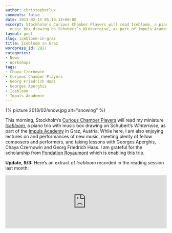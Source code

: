 ```yaml
---
author: christopherlux
comments: false
date: 2013-02-15 05:19:11+00:00
excerpt: Stockholm’s Curious Chamber Players will read Icebloom, a piano trio with
  music box drawing on Schubert’s Winterreise, as part of Impuls Academy, Graz, Austria.
layout: post
slug: icebloom-in-graz
title: Icebloom in Graz
wordpress_id: 2927
categories:
- News
- Workshops
tags:
- Chaya Czernowin
- Curious Chamber Players
- Georg Friedrich Haas
- Georges Aperghis
- Icebloom
- Impuls Akademie
---
```


{% picture 2013/02/snow.jpg alt="snowing" %}

This morning, Stockholm’s [Curious Chamber Players](http://www.curiouschamberplayers.com/) will read my miniature _[Icebloom](http://www.chrisswithinbank.net/2012/05/icebloom/)_, a piano trio with music box drawing on Schubert’s _Winterreise_, as part of the [Impuls Academy](http://www.impuls.cc/en/academy/) in Graz, Austria. While here, I am also enjoying lectures on and performances of new music, meeting plenty of fellow composers and performers, and taking lessons with Georges Aperghis, Chaya Czernowin and Georg Friedrich Haas. I am grateful for the scholarship from [Fondation Royaumont](http://www.royaumont.com/) which is enabling this trip.

**Update, 9/3:** Here’s an extract of _Icebloom_ recorded in the reading session last month:

<iframe width="100%" height="166" scrolling="no" frameborder="no" src="https://w.soundcloud.com/player/?url=http%3A%2F%2Fapi.soundcloud.com%2Ftracks%2F82397110&amp;color=77101c&amp;auto_play=false&amp;show_artwork=false"></iframe>
